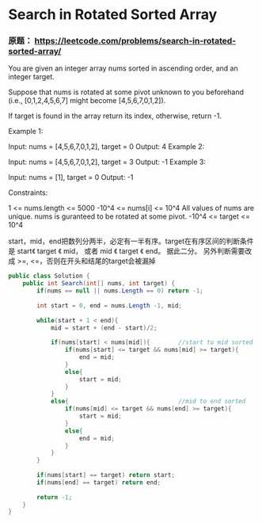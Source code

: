 # Search in Rotated Sorted Array

### 原题： https://leetcode.com/problems/search-in-rotated-sorted-array/

You are given an integer array nums sorted in ascending order, and an integer target.

Suppose that nums is rotated at some pivot unknown to you beforehand (i.e., [0,1,2,4,5,6,7] might become [4,5,6,7,0,1,2]).

If target is found in the array return its index, otherwise, return -1.

 

Example 1:

Input: nums = [4,5,6,7,0,1,2], target = 0
Output: 4
Example 2:

Input: nums = [4,5,6,7,0,1,2], target = 3
Output: -1
Example 3:

Input: nums = [1], target = 0
Output: -1
 

Constraints:

1 <= nums.length <= 5000
-10^4 <= nums[i] <= 10^4
All values of nums are unique.
nums is guranteed to be rotated at some pivot.
-10^4 <= target <= 10^4

start，mid，end把数列分两半，必定有一半有序。target在有序区间的判断条件是 start《 target 《 mid， 或者 mid 《 target 《 end。
据此二分。
另外判断需要改成 >=, <=，否则在开头和结尾的target会被漏掉


```c# 
public class Solution {
    public int Search(int[] nums, int target) {
        if(nums == null || nums.Length == 0) return -1;
        
        int start = 0, end = nums.Length -1, mid;
        
        while(start + 1 < end){
            mid = start + (end - start)/2;
            
            if(nums[start] < nums[mid]){        //start to mid sorted
                if(nums[start] <= target && nums[mid] >= target){
                    end = mid;
                }
                else{
                    start = mid;
                }
            }
            else{                               //mid to end sorted
                if(nums[mid] <= target && nums[end] >= target){
                    start = mid;
                }
                else{
                    end = mid;
                }
            }
        }
        
        if(nums[start] == target) return start;
        if(nums[end] == target) return end;
        
        return -1;
    }
}
```



